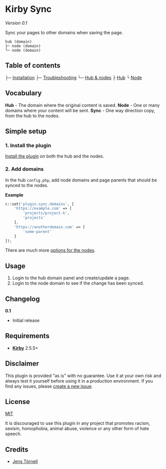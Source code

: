 # Kirby Sync

*Version 0.1*

Sync your pages to other domains when saving the page.

```text
hub (domain)
├─ node (domain)
└─ node (domain)
```

## Table of contents

├─ [Installation](docs/installation.md)
├─ [Troubleshooting](docs/troubleshooting.md)
└─ [Hub & nodes](docs/hub-nodes.md)
   ├ [Hub](docs/hub.md)
   └ [Node](docs/node.md)

## Vocabulary

**Hub** - The domain where the original content is saved.
**Node** - One or many domains where your content will be sent.
**Sync** - One way direction copy, from the hub to the nodes.

## Simple setup

### 1. Install the plugin

[Install the plugin](docs/installation.md) on both the hub and the nodes.

### 2. Add domains

In the hub `config.php`, add node domains and page parents that should be synced to the nodes.

**Example**

```php
c::set('plugin.sync.domains', [
    'https://example.com' => [
        'projects/project-k',
        'projects'
    ],
    'https://anotherdomain.com' => [
        'some-parent'
    ]
]);
```

There are much more [options for the nodes](docs/node.md).

## Usage

1. Login to the hub domain panel and create/update a page.
1. Login to the node domain to see if the change has been synced.

## Changelog

**0.1**

- Initial release

## Requirements

- [**Kirby**](https://getkirby.com/) 2.5.5+

## Disclaimer

This plugin is provided "as is" with no guarantee. Use it at your own risk and always test it yourself before using it in a production environment. If you find any issues, please [create a new issue](https://github.com/username/plugin-name/issues/new).

## License

[MIT](https://opensource.org/licenses/MIT)

It is discouraged to use this plugin in any project that promotes racism, sexism, homophobia, animal abuse, violence or any other form of hate speech.

## Credits

- [Jens Törnell](https://github.com/jenstornell)
